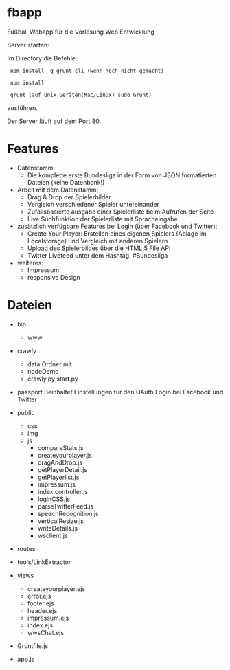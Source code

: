 # fbapp
Fußball Webapp für die Vorlesung Web Entwicklung

Server starten:

Im Directory die Befehle:

     npm install -g grunt-cli (wenn noch nicht gemacht)

     npm install

     grunt (auf Unix Geräten(Mac/Linux) sudo Grunt)

ausführen.

Der Server läuft auf dem Port 80.

# Features
*   Datenstamm: 
    *   Die komplette erste Bundesliga in der Form von JSON formatierten Dateien (keine Datenbank!)
*   Arbeit mit dem Datenstamm:
    *   Drag & Drop der Spielerbilder
    *   Vergleich verschiedener Spieler untereinander
    *   Zufallsbasierte ausgabe einer Spielerliste beim Aufrufen der Seite
    *   Live Suchfunktion der Spielerliste mit Spracheingabe
*   zusätzlich verfügbare Features bei Login (über Facebook und Twitter):
    *   Create Your Player: Erstellen eines eigenen Spielers (Ablage im Localstorage) und Vergleich mit anderen Spielern
    *   Upload des Spielerbildes über die HTML 5 File API
    *   Twitter Livefeed unter dem Hashtag: #Bundesliga
*   weiteres:
    *   Impressum
    *   responsive Design
    
# Dateien
*   bin
    *   www
*   crawly
    *   data
        Ordner mit 
    *   nodeDemo
    *   crawly.py
start.py
*   passport
    Beinhaltet Einstellungen für den OAuth Login bei Facebook und Twitter
*   public
    *   css
    *   img
    *   js
        *   compareStats.js
        *   createyourplayer.js
        *   dragAndDrop.js
        *   getPlayerDetail.js
        *   getPlayerlist.js
        *   impressum.js
        *   index.controller.js
        *   loginCSS.js
        *   parseTwitterFeed.js
        *   speechRecognition.js
        *   verticalResize.js
        *   writeDetails.js
        *   wsclient.js
*   routes 
*   tools/LinkExtractor
*   views
    *   createyourplayer.ejs
    *   error.ejs
    *   footer.ejs
    *   header.ejs
    *   impressum.ejs
    *   index.ejs
    *   wwsChat.ejs
    
*   Gruntfile.js
*   app.js